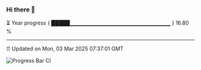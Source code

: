 ### Hi there 👋

⏳ Year progress { █████▁▁▁▁▁▁▁▁▁▁▁▁▁▁▁▁▁▁▁▁▁▁▁▁▁ } 16.80 %

---

⏰ Updated on Mon, 03 Mar 2025 07:37:01 GMT

![Progress Bar CI](https://github.com/IshwaranRudhara/GIT-ACTION/workflows/Progress%20Bar%20CI/badge.svg)
